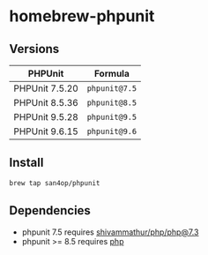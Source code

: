 # homebrew-phpunit

## Versions

| PHPUnit         | Formula       |
|-----------------|---------------|
| PHPUnit 7.5.20  | `phpunit@7.5` |
| PHPUnit 8.5.36  | `phpunit@8.5` |
| PHPUnit 9.5.28  | `phpunit@9.5` |
| PHPUnit 9.6.15  | `phpunit@9.6` |

## Install

```zsh
brew tap san4op/phpunit
```

## Dependencies

- phpunit 7.5 requires [shivammathur/php/php@7.3](https://github.com/shivammathur/homebrew-php "shivammathur/homebrew-php")
- phpunit >= 8.5 requires [php](https://github.com/Homebrew/homebrew-core "Homebrew core tap")
